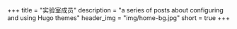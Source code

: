 +++
title = "实验室成员"
description = "a series of posts about configuring and using Hugo themes"
header_img = "img/home-bg.jpg"
short = true
+++